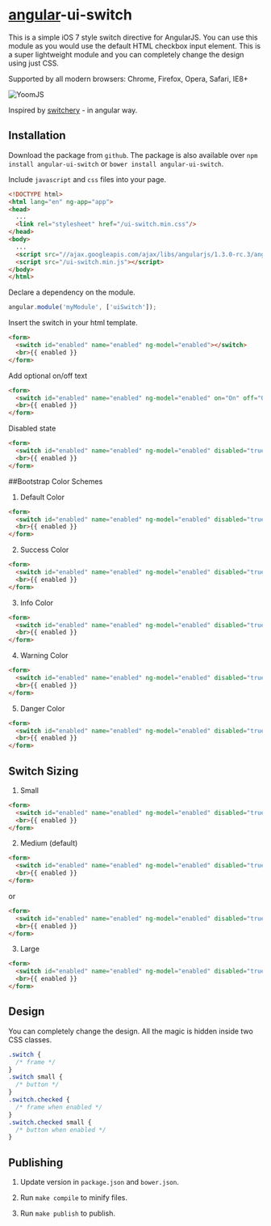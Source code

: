 # [angular](https://angularjs.org/)-ui-switch

This is a simple iOS 7 style switch directive for AngularJS. You can use this module as you would use the default HTML checkbox input element. This is a super lightweight module and you can completely change the design using just CSS.

Supported by all modern browsers: Chrome, Firefox, Opera, Safari, IE8+

![YoomJS](https://raw.githubusercontent.com/xpepermint/angular-ui-switch/master/logo.png)

Inspired by [switchery](https://github.com/abpetkov/switchery) - in angular way.

## Installation

Download the package from `github`. The package is also available over `npm install angular-ui-switch` or `bower install angular-ui-switch`.

Include `javascript` and `css` files into your page.

```html
<!DOCTYPE html>
<html lang="en" ng-app="app">
<head>
  ...
  <link rel="stylesheet" href="/ui-switch.min.css"/>
</head>
<body>
  ...
  <script src="//ajax.googleapis.com/ajax/libs/angularjs/1.3.0-rc.3/angular.min.js"></script>
  <script src="/ui-switch.min.js"></script>
</body>
</html>
```

Declare a dependency on the module.

```js
angular.module('myModule', ['uiSwitch']);
```

Insert the switch in your html template.

```html
<form>
  <switch id="enabled" name="enabled" ng-model="enabled"></switch>
  <br>{{ enabled }}
</form>
```

Add optional on/off text
```html
<form>
  <switch id="enabled" name="enabled" ng-model="enabled" on="On" off="Off"></switch>
  <br>{{ enabled }}
</form>
```

Disabled state
```html
<form>
  <switch id="enabled" name="enabled" ng-model="enabled" disabled="true"></switch>
  <br>{{ enabled }}
</form>
```

##Bootstrap Color Schemes

1. Default Color
```html
<form>
  <switch id="enabled" name="enabled" ng-model="enabled" disabled="true"></switch>
  <br>{{ enabled }}
</form>
```

2. Success Color
```html
<form>
  <switch id="enabled" name="enabled" ng-model="enabled" disabled="true" class="success"></switch>
  <br>{{ enabled }}
</form>
```

3. Info Color
```html
<form>
  <switch id="enabled" name="enabled" ng-model="enabled" disabled="true" class="info"></switch>
  <br>{{ enabled }}
</form>
```

4. Warning Color
```html
<form>
  <switch id="enabled" name="enabled" ng-model="enabled" disabled="true" class="warning"></switch>
  <br>{{ enabled }}
</form>
```

5. Danger Color
```html
<form>
  <switch id="enabled" name="enabled" ng-model="enabled" disabled="true" class="danger"></switch>
  <br>{{ enabled }}
</form>
```

## Switch Sizing

1. Small
```html
<form>
  <switch id="enabled" name="enabled" ng-model="enabled" disabled="true" size="sm" class="success"></switch>
  <br>{{ enabled }}
</form>
```

2. Medium (default)
```html
<form>
  <switch id="enabled" name="enabled" ng-model="enabled" disabled="true" class="success"></switch>
  <br>{{ enabled }}
</form>
```

or

```html
<form>
  <switch id="enabled" name="enabled" ng-model="enabled" disabled="true" size="md" class="success"></switch>
  <br>{{ enabled }}
</form>
```

3. Large
```html
<form>
  <switch id="enabled" name="enabled" ng-model="enabled" disabled="true" size="lg" class="success"></switch>
  <br>{{ enabled }}
</form>
```

## Design

You can completely change the design. All the magic is hidden inside two CSS classes.

```css
.switch {
  /* frame */
}
.switch small {
  /* button */
}
.switch.checked {
  /* frame when enabled */
}
.switch.checked small {
  /* button when enabled */
}
```

## Publishing

1. Update version in `package.json` and `bower.json`.

2. Run `make compile` to minify files.

3. Run `make publish` to publish.
